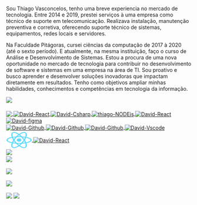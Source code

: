 Sou Thiago Vasconcelos, tenho uma breve experiencia no mercado de tecnologia. Entre 2014 e 2019, prestei serviços à uma empresa como técnico de suporte em telecomunicação. Realizava instalação, manutenção preventiva e corretiva, oferecendo suporte técnico de sistemas, equipamentos, redes locais e servidores.

Na Faculdade Pitágoras, cursei ciências da computação de 2017 à 2020 (até o sexto período). E atualmente, na mesma instituição, faço o curso de Análise e Desenvolvimento de Sistemas. Estou a procura de uma nova oportunidade no mercado de tecnologia para contribuir no desenvolvimento de software e sistemas em uma empresa na área de TI. Sou proativo e busco aprender e desenvolver soluções inovadoras que impactam diretamente em resultados. Tenho como objetivos ampliar minhas habilidades, conhecimentos e competências em tecnologia da informação.


<a href="https://github.com/thiagovasconcelosx">
  <img height="180em" src="https://github-readme-stats.vercel.app/api?username=thiagovasconcelosx&show_icons=true&theme=chartreuse-dark&include_all_commits=true&count_private=true"/>
  




<div style="display: inline_block"><br>
<img align= "center" src= "https://res.cloudinary.com/practicaldev/image/fetch/s--ytlCYKyP--/c_limit,f_auto,fl_progressive,q_40,w_60/https://dev-to-uploads.s3.amazonaws.com/uploads/badge/badge_image/22/git-sticker.png"/>
   
  <img align="center" alt="David-React" height="50" width="70" src="https://cdn.jsdelivr.net/gh/devicons/devicon/icons/linux/linux-original.svg" />
  <img align="center" alt="David-Csharp" height="50" width="70" src="https://cdn.jsdelivr.net/gh/devicons/devicon/icons/github/github-original-wordmark.svg" />
          
  <img align="center" alt="thiago-NODEjs" height="50" width="70" src="https://cdn.jsdelivr.net/gh/devicons/devicon/icons/nodejs/nodejs-original-wordmark.svg" />
          
  <img align="center" alt="David-React" height="50" width="70" src="https://cdn.jsdelivr.net/gh/devicons/devicon/icons/docker/docker-original-wordmark.svg" />
  
  
<img align="center" alt="David-figma" height="50" width="70" src="https://cdn.jsdelivr.net/gh/devicons/devicon/icons/java/java-original-wordmark.svg" />
          
  
  <br>
  
  
  
  
  <img align="center" alt="David-Github" height="50" width="70" src="https://cdn.jsdelivr.net/gh/devicons/devicon/icons/javascript/javascript-original.svg" />
  
  <img align="center" alt="David-Github" height="50" width="70" src="https://cdn.jsdelivr.net/gh/devicons/devicon/icons/html5/html5-original-wordmark.svg" />
  
<img align="center" alt="David-Github" height="50" width="70" src="https://cdn.jsdelivr.net/gh/devicons/devicon/icons/css3/css3-original-wordmark.svg" />

  <img align="center" alt="David-Vscode" height="50" width="70" src="https://cdn.jsdelivr.net/gh/devicons/devicon/icons/vscode/vscode-original.svg" />
  
  <img align="center" alt="David-React" height="50" width="70" src="https://raw.githubusercontent.com/devicons/devicon/master/icons/react/react-original.svg">
  <img align="center" alt="David-React" height="50" width="70" src="https://cdn.jsdelivr.net/gh/devicons/devicon/icons/phalcon/phalcon-original.svg" />
  
  
  
</div>
  
  <div>
  <a href="http://twitter.com/ThiagoFx00/#" target="_blank"> <img src="https://img.shields.io/twitter/follow/ThiagoFx00?style=social"></a>
    <br>
  <a href="http://instagram.com/otherthiago" target="_blank"><img src="https://img.shields.io/badge/-Instagram-%23E4405F?style=for-the-badge&logo=instagram&logoColor=white" ></a>
    
  <a href="mailto:vasconcelosthx@gmail.com" target="_blank"><img src="https://img.shields.io/badge/-Gmail-%23333?style=for-the-badge&logo=gmail&logoColor=white"></a>
  
  <a href="http://www.linkedin.com/in/thiago-vasconcelos-a4634a217/" target="_blank"><img src="https://img.shields.io/badge/-LinkedIn-%230077B5?style=for-the-badge&logo=linkedin&logoColor=white"></a> 
    
  <a href="http://www.twitch.tv/#" target="_blank"><img src="https://img.shields.io/badge/Twitch-9146FF?style=for-the-badge&logo=twitch&logoColor=white"></a>
  <a href="http://discord.gg/#" target="_blank"><img src="https://img.shields.io/badge/Discord-7289DA?style=for-the-badge&logo=discord&logoColor=white"> </a> 
  </div>

